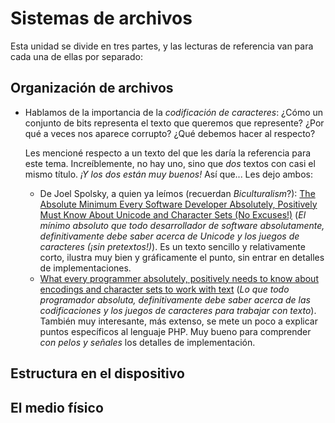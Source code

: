 # Sistemas de archivos

Esta unidad se divide en tres partes, y las lecturas de referencia van
para cada una de ellas por separado:

## Organización de archivos


- Hablamos de la importancia de la _codificación de caracteres_: ¿Cómo
  un conjunto de bits representa el texto que queremos que represente?
  ¿Por qué a veces nos aparece corrupto? ¿Qué debemos hacer al
  respecto?

  Les mencioné respecto a un texto del que les daría la referencia
  para este tema. Increíblemente, no hay uno, sino que _dos_ textos
  con casi el mismo título. _¡Y los dos están muy buenos!_ Así
  que... Les dejo ambos:
  - De Joel Spolsky, a quien ya leímos (recuerdan _Biculturalism_?):
    [The Absolute Minimum Every Software Developer Absolutely, Positively Must Know About Unicode and Character Sets (No Excuses!)](https://www.joelonsoftware.com/2003/10/08/the-absolute-minimum-every-software-developer-absolutely-positively-must-know-about-unicode-and-character-sets-no-excuses/)
    (_El mínimo absoluto que todo desarrollador de software
    absolutamente, definitivamente debe saber acerca de Unicode y los
    juegos de caracteres (¡sin pretextos!)_). Es un texto sencillo y
    relativamente corto, ilustra muy bien y gráficamente el punto, sin
    entrar en detalles de implementaciones.
  - [What every programmer absolutely, positively needs to know about encodings and character sets to work with text](http://kunststube.net/encoding/)
	(_Lo que todo programador absoluta, definitivamente debe saber
	acerca de las codificaciones y los juegos de caracteres para
	trabajar con texto_). También muy interesante, más extenso, se
	mete un poco a explicar puntos específicos al lenguaje PHP. Muy
	bueno para comprender _con pelos y señales_ los detalles de implementación.

## Estructura en el dispositivo



## El medio físico
